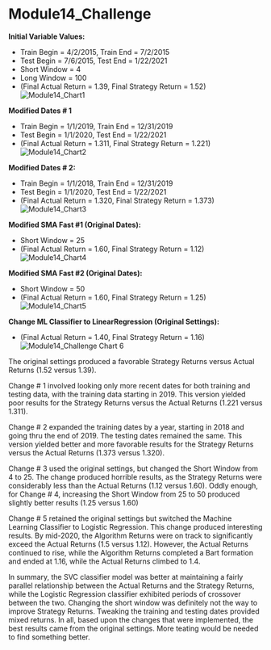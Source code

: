 # Module14_Challenge

**Initial Variable Values:**

- Train Begin = 4/2/2015, Train End = 7/2/2015
- Test Begin = 7/6/2015, Test End = 1/22/2021
- Short Window = 4
- Long Window = 100
- (Final Actual Return = 1.39, Final Strategy Return = 1.52)
![Module14_Chart1](https://user-images.githubusercontent.com/35455504/133687140-125a97b1-387a-4435-8a28-9fef48733b3e.png)


**Modified Dates # 1**

- Train Begin = 1/1/2019, Train End = 12/31/2019
- Test Begin = 1/1/2020, Test End = 1/22/2021
- (Final Actual Return = 1.311, Final Strategy Return = 1.221)
![Module14_Chart2](https://user-images.githubusercontent.com/35455504/133690462-a9f0e32e-6d70-4faf-87be-37df06ffe656.png)


**Modified Dates # 2:**
- Train Begin = 1/1/2018, Train End = 12/31/2019
- Test Begin = 1/1/2020, Test End = 1/22/2021
- (Final Actual Return = 1.320, Final Strategy Return = 1.373)
![Module14_Chart3](https://user-images.githubusercontent.com/35455504/133690789-0a0f6bf6-340c-4a1d-b978-14f1aa071d8f.png)


**Modified SMA Fast #1 (Original Dates):**
- Short Window = 25
- (Final Actual Return = 1.60, Final Strategy Return = 1.12)
![Module14_Chart4](https://user-images.githubusercontent.com/35455504/133692203-2e6155e3-5218-4d77-b4d5-6be25ae8a496.png)


**Modified SMA Fast #2 (Original Dates):**
- Short Window = 50
- (Final Actual Return = 1.60, Final Strategy Return = 1.25)
![Module14_Chart5](https://user-images.githubusercontent.com/35455504/133692452-f8b727c0-1167-41cf-97fa-6c278525615e.png)

**Change ML Classifier to LinearRegression (Original Settings):**
- (Final Actual Return = 1.40, Final Strategy Return = 1.16)
![Module14_Challenge Chart 6](https://user-images.githubusercontent.com/35455504/133891010-35bd6e2f-d8ae-44a5-909f-94870b0948af.png)


The original settings produced a favorable Strategy Returns versus Actual Returns (1.52 versus 1.39). 

Change # 1 involved looking only more recent dates for both training and testing data, with the training data starting in 2019. This version yielded poor results for the Strategy Returns versus the Actual Returns (1.221 versus 1.311).

Change # 2 expanded the training dates by a year, starting in 2018 and going thru the end of 2019. The testing dates remained the same. This version yielded better and more favorable results for the Strategy Returns versus the Actual Returns (1.373 versus 1.320).

Change # 3 used the original settings, but changed the Short Window from 4 to 25. The change produced horrible results, as the Strategy Returns were considerably less than the Actual Returns (1.12 versus 1.60). Oddly enough, for Change # 4, increasing the Short Window from 25 to 50 produced slightly better results (1.25 versus 1.60)

Change # 5 retained the original settings but switched the Machine Learning Classifier to Logistic Regression. This change produced interesting results. By mid-2020, the Algorithm Returns were on track to significantly exceed the Actual Returns (1.5 versus 1.12). However, the Actual Returns continued to rise, while the Algorithm Returns completed a Bart formation and ended at 1.16, while the Actual Returns climbed to 1.4.

In summary, the SVC classifier model was better at maintaining a fairly parallel relationship between the Actual Returns and the Strategy Returns, while the Logistic Regression classifier exhibited periods of crossover between the two. Changing the short window was definitely not the way to improve Strategy Returns. Tweaking the training and testing dates provided mixed returns. In all, based upon the changes that were implemented, the best results came from the original settings. More teating would be needed to find something better.










